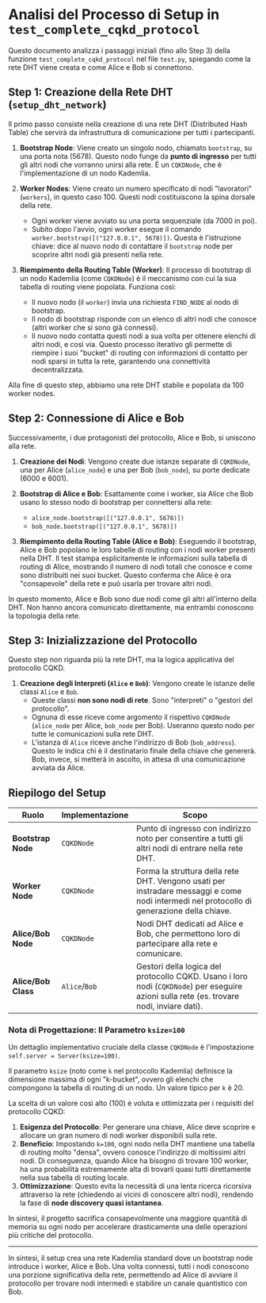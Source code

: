 
# Analisi del Processo di Setup in `test_complete_cqkd_protocol`

Questo documento analizza i passaggi iniziali (fino allo Step 3) della funzione `test_complete_cqkd_protocol` nel file `test.py`, spiegando come la rete DHT viene creata e come Alice e Bob si connettono.

## Step 1: Creazione della Rete DHT (`setup_dht_network`)

Il primo passo consiste nella creazione di una rete DHT (Distributed Hash Table) che servirà da infrastruttura di comunicazione per tutti i partecipanti.

1.  **Bootstrap Node**: Viene creato un singolo nodo, chiamato `bootstrap`, su una porta nota (5678). Questo nodo funge da **punto di ingresso** per tutti gli altri nodi che vorranno unirsi alla rete. È un `CQKDNode`, che è l'implementazione di un nodo Kademlia.

2.  **Worker Nodes**: Viene creato un numero specificato di nodi "lavoratori" (`workers`), in questo caso 100. Questi nodi costituiscono la spina dorsale della rete.
    *   Ogni worker viene avviato su una porta sequenziale (da 7000 in poi).
    *   Subito dopo l'avvio, ogni worker esegue il comando `worker.bootstrap([("127.0.0.1", 5678)])`. Questa è l'istruzione chiave: dice al nuovo nodo di contattare il `bootstrap` node per scoprire altri nodi già presenti nella rete.

3.  **Riempimento della Routing Table (Worker)**: Il processo di bootstrap di un nodo Kademlia (come `CQKDNode`) è il meccanismo con cui la sua tabella di routing viene popolata. Funziona così:
    *   Il nuovo nodo (il `worker`) invia una richiesta `FIND_NODE` al nodo di bootstrap.
    *   Il nodo di bootstrap risponde con un elenco di altri nodi che conosce (altri worker che si sono già connessi).
    *   Il nuovo nodo contatta questi nodi a sua volta per ottenere elenchi di altri nodi, e così via. Questo processo iterativo gli permette di riempire i suoi "bucket" di routing con informazioni di contatto per nodi sparsi in tutta la rete, garantendo una connettività decentralizzata.

Alla fine di questo step, abbiamo una rete DHT stabile e popolata da 100 worker nodes.

## Step 2: Connessione di Alice e Bob

Successivamente, i due protagonisti del protocollo, Alice e Bob, si uniscono alla rete.

1.  **Creazione dei Nodi**: Vengono create due istanze separate di `CQKDNode`, una per Alice (`alice_node`) e una per Bob (`bob_node`), su porte dedicate (6000 e 6001).

2.  **Bootstrap di Alice e Bob**: Esattamente come i worker, sia Alice che Bob usano lo stesso nodo di bootstrap per connettersi alla rete:
    *   `alice_node.bootstrap([("127.0.0.1", 5678)])`
    *   `bob_node.bootstrap([("127.0.0.1", 5678)])`

3.  **Riempimento della Routing Table (Alice e Bob)**: Eseguendo il bootstrap, Alice e Bob popolano le loro tabelle di routing con i nodi worker presenti nella DHT. Il test stampa esplicitamente le informazioni sulla tabella di routing di Alice, mostrando il numero di nodi totali che conosce e come sono distribuiti nei suoi bucket. Questo conferma che Alice è ora "consapevole" della rete e può usarla per trovare altri nodi.

In questo momento, Alice e Bob sono due nodi come gli altri all'interno della DHT. Non hanno ancora comunicato direttamente, ma entrambi conoscono la topologia della rete.

## Step 3: Inizializzazione del Protocollo

Questo step non riguarda più la rete DHT, ma la logica applicativa del protocollo CQKD.

1.  **Creazione degli Interpreti (`Alice` e `Bob`)**: Vengono create le istanze delle classi `Alice` e `Bob`.
    *   Queste classi **non sono nodi di rete**. Sono "interpreti" o "gestori del protocollo".
    *   Ognuna di esse riceve come argomento il rispettivo `CQKDNode` (`alice_node` per Alice, `bob_node` per Bob). Useranno questo nodo per tutte le comunicazioni sulla rete DHT.
    *   L'istanza di `Alice` riceve anche l'indirizzo di Bob (`bob_address`). Questo le indica chi è il destinatario finale della chiave che genererà. Bob, invece, si metterà in ascolto, in attesa di una comunicazione avviata da Alice.

## Riepilogo del Setup

| Ruolo             | Implementazione | Scopo                                                                                                                                 |
| ----------------- | --------------- | ------------------------------------------------------------------------------------------------------------------------------------- |
| **Bootstrap Node**  | `CQKDNode`      | Punto di ingresso con indirizzo noto per consentire a tutti gli altri nodi di entrare nella rete DHT.                                   |
| **Worker Node**     | `CQKDNode`      | Forma la struttura della rete DHT. Vengono usati per instradare messaggi e come nodi intermedi nel protocollo di generazione della chiave. |
| **Alice/Bob Node**  | `CQKDNode`      | Nodi DHT dedicati ad Alice e Bob, che permettono loro di partecipare alla rete e comunicare.                                          |
| **Alice/Bob Class** | `Alice`/`Bob`   | Gestori della logica del protocollo CQKD. Usano i loro nodi (`CQKDNode`) per eseguire azioni sulla rete (es. trovare nodi, inviare dati). |

### Nota di Progettazione: Il Parametro `ksize=100`

Un dettaglio implementativo cruciale della classe `CQKDNode` è l'impostazione `self.server = Server(ksize=100)`.

Il parametro `ksize` (noto come `k` nel protocollo Kademlia) definisce la dimensione massima di ogni "k-bucket", ovvero gli elenchi che compongono la tabella di routing di un nodo. Un valore tipico per `k` è 20.

La scelta di un valore così alto (100) è voluta e ottimizzata per i requisiti del protocollo CQKD:

1.  **Esigenza del Protocollo**: Per generare una chiave, Alice deve scoprire e allocare un gran numero di nodi worker disponibili sulla rete.
2.  **Beneficio**: Impostando `k=100`, ogni nodo nella DHT mantiene una tabella di routing molto "densa", ovvero conosce l'indirizzo di moltissimi altri nodi. Di conseguenza, quando Alice ha bisogno di trovare 100 worker, ha una probabilità estremamente alta di trovarli quasi tutti direttamente nella sua tabella di routing locale.
3.  **Ottimizzazione**: Questo evita la necessità di una lenta ricerca ricorsiva attraverso la rete (chiedendo ai vicini di conoscere altri nodi), rendendo la fase di **node discovery quasi istantanea**.

In sintesi, il progetto sacrifica consapevolmente una maggiore quantità di memoria su ogni nodo per accelerare drasticamente una delle operazioni più critiche del protocollo.

---

In sintesi, il setup crea una rete Kademlia standard dove un bootstrap node introduce i worker, Alice e Bob. Una volta connessi, tutti i nodi conoscono una porzione significativa della rete, permettendo ad Alice di avviare il protocollo per trovare nodi intermedi e stabilire un canale quantistico con Bob.
